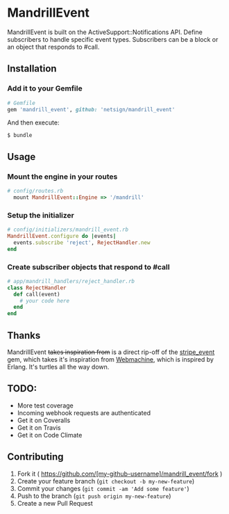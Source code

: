 # MandrillEvent

MandrillEvent is built on the ActiveSupport::Notifications API. Define subscribers to handle specific event types. Subscribers can be a block or an object that responds to #call.


## Installation

### Add it to your Gemfile

```ruby
# Gemfile
gem 'mandrill_event', github: 'netsign/mandrill_event'
```

And then execute:

    $ bundle

## Usage

### Mount the engine in your routes

```ruby
# config/routes.rb
  mount MandrillEvent::Engine => '/mandrill'
```

### Setup the initializer

```ruby
# config/initializers/mandrill_event.rb
MandrillEvent.configure do |events|
  events.subscribe 'reject', RejectHandler.new
end
```

### Create subscriber objects that respond to #call

```ruby
# app/mandrill_handlers/reject_handler.rb
class RejectHandler
  def call(event)
    # your code here
  end
end
```

## Thanks

MandrillEvent ~~takes inspiration from~~ is a direct rip-off of the [stripe_event](https://github.com/integrallis/stripe_event) gem, which takes it's inspiration from [Webmachine](https://github.com/seancribbs/webmachine-ruby/blob/6edaecea1ceab7c2c54fc5e83446317524f6bb8b/lib/webmachine/events.rb), which is inspired by Erlang. It's turtles all the way down.


## TODO:

* More test coverage
* Incoming webhook requests are authenticated
* Get it on Coveralls
* Get it on Travis
* Get it on Code Climate


## Contributing

1. Fork it ( https://github.com/[my-github-username]/mandrill_event/fork )
2. Create your feature branch (`git checkout -b my-new-feature`)
3. Commit your changes (`git commit -am 'Add some feature'`)
4. Push to the branch (`git push origin my-new-feature`)
5. Create a new Pull Request
